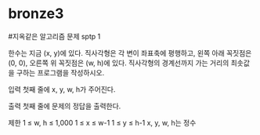 # bronze3

#지옥같은 알고리즘 문제 sptp 1

한수는 지금 (x, y)에 있다. 직사각형은 각 변이 좌표축에 평행하고, 왼쪽 아래 꼭짓점은 (0, 0), 오른쪽 위 꼭짓점은 (w, h)에 있다. 직사각형의 경계선까지 가는 거리의 최솟값을 구하는 프로그램을 작성하시오.

입력
첫째 줄에 x, y, w, h가 주어진다.

출력
첫째 줄에 문제의 정답을 출력한다.

제한
1 ≤ w, h ≤ 1,000
1 ≤ x ≤ w-1
1 ≤ y ≤ h-1
x, y, w, h는 정수
